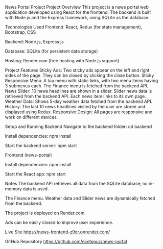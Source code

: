 News Portal Project
Project Overview
This project is a news portal web application developed using React for the frontend. The backend is built with Node.js and the Express framework, using SQLite as the database.

Technologies Used
Frontend: React, Redux (for state management), Bootstrap, CSS

Backend: Node.js, Express.js

Database: SQLite (for persistent data storage)

Hosting: Render.com (free hosting with Node.js support)

Project Features
Sticky Ads: Two sticky ads appear on the left and right sides of the page. They can be closed by clicking the close button.
Sticky Responsive Menu: A top menu with static links, with two menu items having 3 submenus each. 
The Finance menu is fetched from the backend API.
News Slider: 10 news headlines are shown in a slider. Slider news data is retrieved from the backend API. Each news item links to its own page.
Weather Data: Shows 5-day weather data fetched from the backend API.
History: The last 10 news headlines visited by the user are stored and displayed using Redux.
Responsive Design: All pages are responsive and work on different devices.

Setup and Running
Backend
Navigate to the backend folder:
cd backend  

Install dependencies:
npm install  

Start the backend server:
npm start  

Frontend (news-portal)

Install dependencies:
npm install  

Start the React app:
npm start  

Notes
The backend API retrieves all data from the SQLite database; no in-memory data is used.

The Finance menu. Weather data and Slider news are dynamically fetched from the backend.

The project is deployed on Render.com.

Ads can be easily closed to improve user experience.


Live Site
https://news-frontend-z9qr.onrender.com/

GitHub Repository
https://github.com/ecetopuz/news-portal



